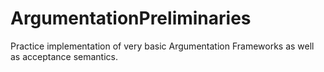 # ArgumentationPreliminaries
Practice implementation of very basic Argumentation Frameworks as well as acceptance semantics.
